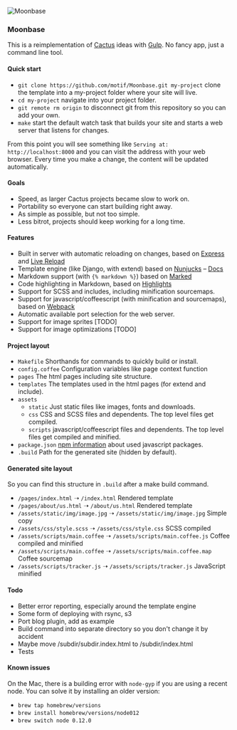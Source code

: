 ![Moonbase](http://cl.ly/image/3n3z0u1k2l41/2D1BD7F500000578-3260346-image-a-9_1444040887566.jpg)

### Moonbase

This is a reimplementation of [Cactus](http://github.com/koenbok/Cactus) ideas with [Gulp](http://gulpjs.com). No fancy app, just a command line tool. 

#### Quick start

- `git clone https://github.com/motif/Moonbase.git my-project` clone the template into a my-project folder where your site will live.
- `cd my-project` navigate into your project folder.
- `git remote rm origin` to disconnect git from this repository so you can add your own.
- `make` start the default watch task that builds your site and starts a web server that listens for changes.

From this point you will see something like `Serving at: http://localhost:8000` and you can visit the address with your web browser. Every time you make a change, the content will be updated automatically.

#### Goals

- Speed, as larger Cactus projects became slow to work on. 
- Portability so everyone can start building right away.
- As simple as possible, but not too simple.
- Less bitrot, projects should keep working for a long time.

#### Features

- Built in server with automatic reloading on changes, based on [Express](http://expressjs.com) and [Live Reload](https://github.com/napcs/node-livereload)
- Template engine (like Django, with extend) based on [Nunjucks](https://mozilla.github.io/nunjucks/) – [Docs](https://mozilla.github.io/nunjucks/templating.html)
- Markdown support (with `{% markdown %}`) based on [Marked](https://github.com/chjj/marked)
- Code highlighting in Markdown, based on [Highlights](https://github.com/atom/highlights)
- Support for SCSS and includes, including minification sourcemaps.
- Support for javascript/coffeescript (with minification and sourcemaps), based on [Webpack](https://webpack.github.io)
- Automatic available port selection for the web server.
- Support for image sprites [TODO]
- Support for image optimizations [TODO]


#### Project layout


- `Makefile` Shorthands for commands to quickly build or install.
- `config.coffee` Configuration variables like page context function
- `pages` The html pages including site structure.
- `templates` The templates used in the html pages (for extend and include).
- `assets`
	- `static` Just static files like images, fonts and downloads.
	- `css` CSS and SCSS files and dependents. The top level files get compiled.
	- `scripts` javascript/coffeescript files and dependents. The top level files get compiled and minified.
- `package.json` [npm information](https://docs.npmjs.com/files/package.json) about used javascript packages.
- `.build` Path for the generated site (hidden by default).


#### Generated site layout

So you can find this structure in `.build` after a make build command.

- `/pages/index.html` ➝ `/index.html` Rendered template
- `/pages/about/us.html` ➝ `/about/us.html` Rendered template
- `/assets/static/img/image.jpg` ➝ `/assets/static/img/image.jpg` Simple copy
- `/assets/css/style.scss` ➝ `/assets/css/style.css` SCSS compiled
- `/assets/scripts/main.coffee` ➝ `/assets/scripts/main.coffee.js` Coffee compiled and minified
- `/assets/scripts/main.coffee` ➝ `/assets/scripts/main.coffee.map` Coffee sourcemap
- `/assets/scripts/tracker.js` ➝ `/assets/scripts/tracker.js` JavaScript minified 


#### Todo

- Better error reporting, especially around the template engine
- Some form of deploying with rsync, s3
- Port blog plugin, add as example
- Build command into separate directory so you don't change it by accident
- Maybe move /subdir/subdir.index.html to /subdir/index.html
- Tests

#### Known issues

On the Mac, there is a building error with `node-gyp` if you are using a recent node. You can solve it by installing an older version:

- `brew tap homebrew/versions`
- `brew install homebrew/versions/node012`
- `brew switch node 0.12.0`
